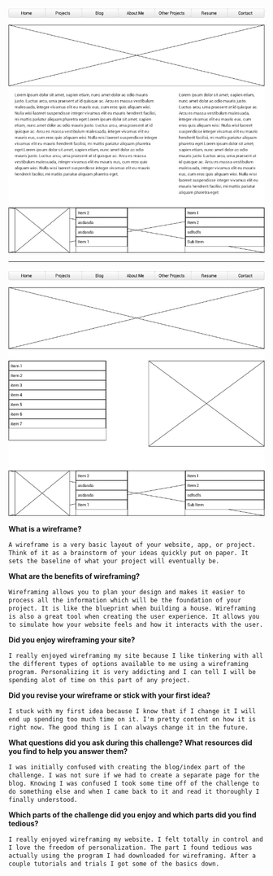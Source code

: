 ![Alt text](imgs/wireframe-index.png "Home")
_________________________________________________

![Alt text](imgs/wireframe-blog-index.png "Blog")

**What is a wireframe?**
	
	A wireframe is a very basic layout of your website, app, or project. Think of it as a brainstorm of your ideas quickly put on paper. It sets the baseline of what your project will eventually be.

**What are the benefits of wireframing?**

	Wireframing allows you to plan your design and makes it easier to process all the information which will be the foundation of your project. It is like the blueprint when building a house. Wireframing is also a great tool when creating the user experience. It allows you to simulate how your website feels and how it interacts with the user.

**Did you enjoy wireframing your site?**

	I really enjoyed wireframing my site because I like tinkering with all the different types of options available to me using a wireframing program. Personalizing it is very addicting and I can tell I will be spending alot of time on this part of any project.

**Did you revise your wireframe or stick with your first idea?**
	
	I stuck with my first idea because I know that if I change it I will end up spending too much time on it. I'm pretty content on how it is right now. The good thing is I can always change it in the future.

**What questions did you ask during this challenge? What resources did you find to help you answer them?**

	I was initially confused with creating the blog/index part of the challenge. I was not sure if we had to create a separate page for the blog. Knowing I was confused I took some time off of the challenge to do something else and when I came back to it and read it thoroughly I finally understood.

**Which parts of the challenge did you enjoy and which parts did you find tedious?**

	I really enjoyed wireframing my website. I felt totally in control and I love the freedom of personalization. The part I found tedious was actually using the program I had downloaded for wireframing. After a couple tutorials and trials I got some of the basics down.